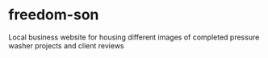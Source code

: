 # freedom-son
Local business website for housing different images of completed pressure washer projects and client reviews
